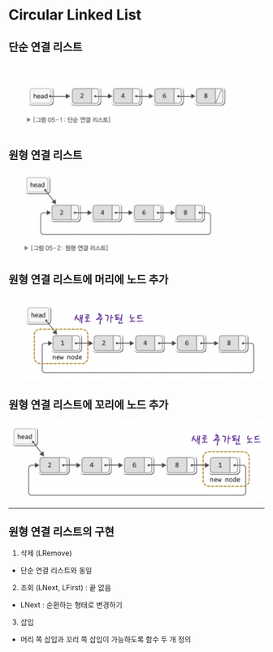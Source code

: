 # Circular Linked List 

## 단순 연결 리스트

![단순](./image/1.png)

## 원형 연결 리스트

![단순](./image/2.png)

## 원형 연결 리스트에 머리에 노드 추가
![단순](./image/3.png)

## 원형 연결 리스트에 꼬리에 노드 추가
![단순](./image/4.png)

--- 

## 원형 연결 리스트의 구현

1. 삭제 (LRemove)
* 단순 연결 리스트와 동일

2. 조회 (LNext, LFirst) : 끝 없음
* LNext : 순환하는 형태로 변경하기

3. 삽입
* 머리 쪽 삽입과 꼬리 쪽 삽입이 가능하도록 함수 두 개 정의
 

